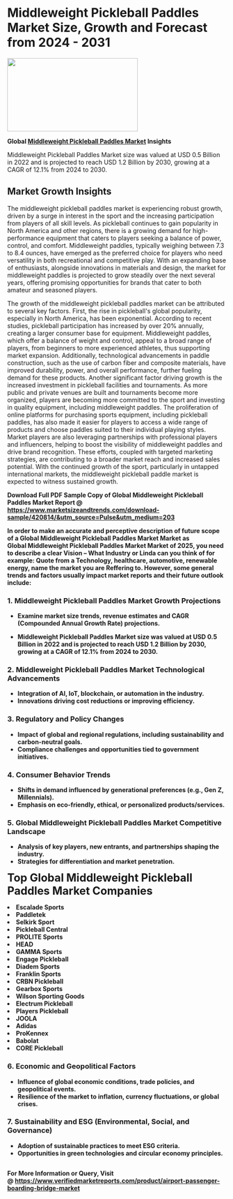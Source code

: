 <H1>Middleweight Pickleball Paddles Market Size, Growth and Forecast from 2024 - 2031</H1><img class="aligncenter size-medium wp-image-584254" src="https://thirdeyenews.in/wp-content/uploads/2024/09/Global-Market-Research-300x168.jpeg" alt="" width="300" height="168" /><p><strong>Global&nbsp;<a href="https://www.marketsizeandtrends.com/download-sample/420814/&amp;utm_source=Pulse&amp;utm_medium=203">Middleweight Pickleball Paddles Market</a> Insights</strong></p><p>Middleweight Pickleball Paddles Market size was valued at USD 0.5 Billion in 2022 and is projected to reach USD 1.2 Billion by 2030, growing at a CAGR of 12.1% from 2024 to 2030.</p><p><h2>Market Growth Insights</h2> <p>The middleweight pickleball paddles market is experiencing robust growth, driven by a surge in interest in the sport and the increasing participation from players of all skill levels. As pickleball continues to gain popularity in North America and other regions, there is a growing demand for high-performance equipment that caters to players seeking a balance of power, control, and comfort. Middleweight paddles, typically weighing between 7.3 to 8.4 ounces, have emerged as the preferred choice for players who need versatility in both recreational and competitive play. With an expanding base of enthusiasts, alongside innovations in materials and design, the market for middleweight paddles is projected to grow steadily over the next several years, offering promising opportunities for brands that cater to both amateur and seasoned players.</p> <p><strong></strong></p> <p>The growth of the middleweight pickleball paddles market can be attributed to several key factors. First, the rise in pickleball's global popularity, especially in North America, has been exponential. According to recent studies, pickleball participation has increased by over 20% annually, creating a larger consumer base for equipment. Middleweight paddles, which offer a balance of weight and control, appeal to a broad range of players, from beginners to more experienced athletes, thus supporting market expansion. Additionally, technological advancements in paddle construction, such as the use of carbon fiber and composite materials, have improved durability, power, and overall performance, further fueling demand for these products. Another significant factor driving growth is the increased investment in pickleball facilities and tournaments. As more public and private venues are built and tournaments become more organized, players are becoming more committed to the sport and investing in quality equipment, including middleweight paddles. The proliferation of online platforms for purchasing sports equipment, including pickleball paddles, has also made it easier for players to access a wide range of products and choose paddles suited to their individual playing styles. Market players are also leveraging partnerships with professional players and influencers, helping to boost the visibility of middleweight paddles and drive brand recognition. These efforts, coupled with targeted marketing strategies, are contributing to a broader market reach and increased sales potential. With the continued growth of the sport, particularly in untapped international markets, the middleweight pickleball paddle market is expected to witness sustained growth. <p><strong></p><p><span class=""><strong>Download Full PDF Sample Copy of Global Middleweight Pickleball Paddles Market Report</strong> @ <a href="https://www.marketsizeandtrends.com/download-sample/420814/&amp;utm_source=Pulse&amp;utm_medium=203" target="_blank">https://www.marketsizeandtrends.com/download-sample/420814/&amp;utm_source=Pulse&amp;utm_medium=203</a></span></p><p>In order to make an accurate and perceptive description of future scope of a Global&nbsp;Middleweight Pickleball Paddles Market Market as Global&nbsp;Middleweight Pickleball Paddles Market Market of 2025, you need to describe a clear Vision &ndash; What Industry or Linda can you think of for example: Quote from a Technology, healthcare, automotive, renewable energy, name the market you are Reffering to. However, some general trends and factors usually impact market reports and their future outlook include:</p><h3>1.&nbsp;<strong>Middleweight Pickleball Paddles Market Growth Projections</strong></h3><ul><li>Examine market size trends, revenue estimates and CAGR (Compounded Annual Growth Rate) projections.</li><li><p>Middleweight Pickleball Paddles Market size was valued at USD 0.5 Billion in 2022 and is projected to reach USD 1.2 Billion by 2030, growing at a CAGR of 12.1% from 2024 to 2030.</p></li></ul><h3>2.&nbsp;<strong>Middleweight Pickleball Paddles Market Technological Advancements</strong></h3><ul><li>Integration of AI, IoT, blockchain, or automation in the industry.</li><li>Innovations driving cost reductions or improving efficiency.</li></ul><h3>3.&nbsp;<strong>Regulatory and Policy Changes</strong></h3><ul><li>Impact of global and regional regulations, including sustainability and carbon-neutral goals.</li><li>Compliance challenges and opportunities tied to government initiatives.</li></ul><h3>4.&nbsp;<strong>Consumer Behavior Trends</strong></h3><ul><li>Shifts in demand influenced by generational preferences (e.g., Gen Z, Millennials).</li><li>Emphasis on eco-friendly, ethical, or personalized products/services.</li></ul><h3>5.&nbsp;<strong>Global Middleweight Pickleball Paddles Market Competitive Landscape</strong></h3><ul><li>Analysis of key players, new entrants, and partnerships shaping the industry.</li><li>Strategies for differentiation and market penetration.</li></ul><p data-pm-slice="1 1 []"><span style="color: inherit; font-family: inherit; font-size: 25px;">Top Global Middleweight Pickleball Paddles Market Companies</span></p><div class="" data-test-id=""><p><li>Escalade Sports</li><li> Paddletek</li><li> Selkirk Sport</li><li> Pickleball Central</li><li> PROLITE Sports</li><li> HEAD</li><li> GAMMA Sports</li><li> Engage Pickleball</li><li> Diadem Sports</li><li> Franklin Sports</li><li> CRBN Pickleball</li><li> Gearbox Sports</li><li> Wilson Sporting Goods</li><li> Electrum Pickleball</li><li> Players Pickleball</li><li> JOOLA</li><li> Adidas</li><li> ProKennex</li><li> Babolat</li><li> CORE Pickleball</li></p></div><h3>6.&nbsp;<strong>Economic and Geopolitical Factors</strong></h3><ul><li>Influence of global economic conditions, trade policies, and geopolitical events.</li><li>Resilience of the market to inflation, currency fluctuations, or global crises.</li></ul><h3>7.&nbsp;<strong>Sustainability and ESG (Environmental, Social, and Governance)</strong></h3><ul><li>Adoption of sustainable practices to meet ESG criteria.</li><li>Opportunities in green technologies and circular economy principles.</li></ul><h2><strong style="font-size: 14px;">For More Information or Query, Visit @&nbsp;</strong><a style="background-color: #ffffff; font-size: 14px;" href="https://www.marketsizeandtrends.com/report/middleweight-pickleball-paddles-market/" target="_blank">https://www.verifiedmarketreports.com/product/airport-passenger-boarding-bridge-market</a></h2>
